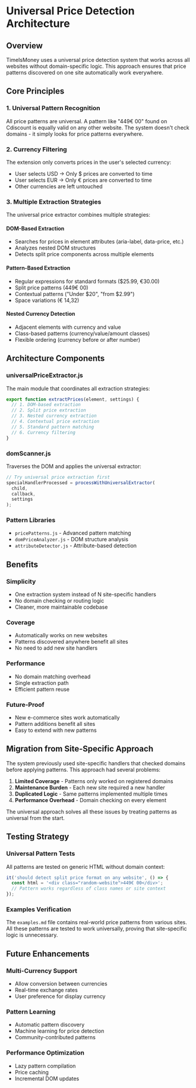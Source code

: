 # Universal Price Detection Architecture

## Overview

TimeIsMoney uses a universal price detection system that works across all websites without domain-specific logic. This approach ensures that price patterns discovered on one site automatically work everywhere.

## Core Principles

### 1. Universal Pattern Recognition
All price patterns are universal. A pattern like "449€ 00" found on Cdiscount is equally valid on any other website. The system doesn't check domains - it simply looks for price patterns everywhere.

### 2. Currency Filtering
The extension only converts prices in the user's selected currency:
- User selects USD → Only $ prices are converted to time
- User selects EUR → Only € prices are converted to time
- Other currencies are left untouched

### 3. Multiple Extraction Strategies
The universal price extractor combines multiple strategies:

#### DOM-Based Extraction
- Searches for prices in element attributes (aria-label, data-price, etc.)
- Analyzes nested DOM structures
- Detects split price components across multiple elements

#### Pattern-Based Extraction  
- Regular expressions for standard formats ($25.99, €30.00)
- Split price patterns (449€ 00)
- Contextual patterns ("Under $20", "from $2.99")
- Space variations (€ 14,32)

#### Nested Currency Detection
- Adjacent elements with currency and value
- Class-based patterns (currency/value/amount classes)
- Flexible ordering (currency before or after number)

## Architecture Components

### universalPriceExtractor.js
The main module that coordinates all extraction strategies:
```javascript
export function extractPrices(element, settings) {
  // 1. DOM-based extraction
  // 2. Split price extraction  
  // 3. Nested currency extraction
  // 4. Contextual price extraction
  // 5. Standard pattern matching
  // 6. Currency filtering
}
```

### domScanner.js
Traverses the DOM and applies the universal extractor:
```javascript
// Try universal price extraction first
specialHandlerProcessed = processWithUniversalExtractor(
  child,
  callback,
  settings
);
```

### Pattern Libraries
- `pricePatterns.js` - Advanced pattern matching
- `domPriceAnalyzer.js` - DOM structure analysis
- `attributeDetector.js` - Attribute-based detection

## Benefits

### Simplicity
- One extraction system instead of N site-specific handlers
- No domain checking or routing logic
- Cleaner, more maintainable codebase

### Coverage
- Automatically works on new websites
- Patterns discovered anywhere benefit all sites
- No need to add new site handlers

### Performance
- No domain matching overhead
- Single extraction path
- Efficient pattern reuse

### Future-Proof
- New e-commerce sites work automatically
- Pattern additions benefit all sites
- Easy to extend with new patterns

## Migration from Site-Specific Approach

The system previously used site-specific handlers that checked domains before applying patterns. This approach had several problems:

1. **Limited Coverage** - Patterns only worked on registered domains
2. **Maintenance Burden** - Each new site required a new handler
3. **Duplicated Logic** - Same patterns implemented multiple times
4. **Performance Overhead** - Domain checking on every element

The universal approach solves all these issues by treating patterns as universal from the start.

## Testing Strategy

### Universal Pattern Tests
All patterns are tested on generic HTML without domain context:
```javascript
it('should detect split price format on any website', () => {
  const html = '<div class="random-website">449€ 00</div>';
  // Pattern works regardless of class names or site context
});
```

### Examples Verification
The `examples.md` file contains real-world price patterns from various sites. All these patterns are tested to work universally, proving that site-specific logic is unnecessary.

## Future Enhancements

### Multi-Currency Support
- Allow conversion between currencies
- Real-time exchange rates
- User preference for display currency

### Pattern Learning
- Automatic pattern discovery
- Machine learning for price detection
- Community-contributed patterns

### Performance Optimization
- Lazy pattern compilation
- Price caching
- Incremental DOM updates